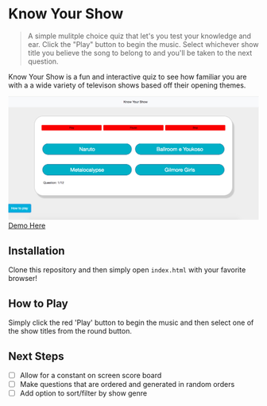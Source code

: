 # Know Your Show
>A simple mulitple choice quiz that let's you test your knowledge and ear.  Click the "Play" button to begin the music.  Select whichever show title you believe the song to belong to and you'll be taken to the next question.

Know Your Show is a fun and interactive quiz to see how familiar you are with a a wide variety of televison shows based off their opening themes.

![](img/screenshot2.png)
 [Demo Here](http://know-your-show.surge.sh/)

## Installation

Clone this repository and then simply open `index.html` with your favorite browser!

## How to Play

Simply click the red 'Play' button to begin the music and then select one of the show titles from the round button.

## Next Steps

- [ ] Allow for a constant on screen score board
- [ ] Make questions that are ordered and generated in random orders
- [ ] Add option to sort/filter by show genre
